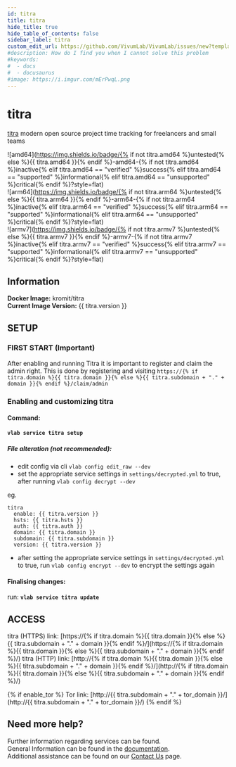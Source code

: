 ```yaml
---
id: titra
title: titra
hide_title: true
hide_table_of_contents: false
sidebar_label: titra
custom_edit_url: https://github.com/VivumLab/VivumLab/issues/new?template=documentation.md
#description: How do I find you when I cannot solve this problem
#keywords:
#  - docs
#  - docusaurus
#image: https://i.imgur.com/mErPwqL.png
---
```


# titra

[titra](https://github.com/kromitgmbh/titra) modern open source project time tracking for freelancers and small teams

![amd64](https://img.shields.io/badge/{% if not titra.amd64 %}untested{% else %}{{ titra.amd64 }}{% endif %}-amd64-{% if not titra.amd64 %}inactive{% elif titra.amd64 == "verified" %}success{% elif titra.amd64 == "supported" %}informational{% elif titra.amd64 == "unsupported" %}critical{% endif %}?style=flat) <br />
![arm64](https://img.shields.io/badge/{% if not titra.arm64 %}untested{% else %}{{ titra.arm64 }}{% endif %}-arm64-{% if not titra.arm64 %}inactive{% elif titra.arm64 == "verified" %}success{% elif titra.arm64 == "supported" %}informational{% elif titra.arm64 == "unsupported" %}critical{% endif %}?style=flat) <br />
![armv7](https://img.shields.io/badge/{% if not titra.armv7 %}untested{% else %}{{ titra.armv7 }}{% endif %}-armv7-{% if not titra.armv7 %}inactive{% elif titra.armv7 == "verified" %}success{% elif titra.armv7 == "supported" %}informational{% elif titra.armv7 == "unsupported" %}critical{% endif %}?style=flat) <br />

## Information

**Docker Image:** kromit/titra <br />
**Current Image Version:** {{ titra.version }}

## SETUP

### FIRST START (Important)

After enabling and running Titra it is important to register and claim the admin right.
This is done by registering and visiting `https://{% if titra.domain %}{{ titra.domain }}{% else %}{{ titra.subdomain + "." + domain }}{% endif %}/claim/admin`

### Enabling and customizing titra

#### Command:

**`vlab service titra setup`**

##### File alteration (not recommended):

- edit config via cli `vlab config edit_raw --dev`
- set the appropriate service settings in `settings/decrypted.yml` to true, after running `vlab config decrypt --dev`

eg.
```
titra
  enable: {{ titra.version }}
  hsts: {{ titra.hsts }}
  auth: {{ titra.auth }}
  domain: {{ titra.domain }}
  subdomain: {{ titra.subdomain }}
  version: {{ titra.version }}
```

- after setting the appropriate service settings in `settings/decrypted.yml` to true, run `vlab config encrypt --dev` to encrypt the settings again

#### Finalising changes:

run: **`vlab service titra update`**

## ACCESS

titra (HTTPS) link: [https://{% if titra.domain %}{{ titra.domain }}{% else %}{{ titra.subdomain + "." + domain }}{% endif %}/](https://{% if titra.domain %}{{ titra.domain }}{% else %}{{ titra.subdomain + "." + domain }}{% endif %}/)
titra (HTTP) link: [http://{% if titra.domain %}{{ titra.domain }}{% else %}{{ titra.subdomain + "." + domain }}{% endif %}/](http://{% if titra.domain %}{{ titra.domain }}{% else %}{{ titra.subdomain + "." + domain }}{% endif %}/)

{% if enable_tor %}
Tor link: [http://{{ titra.subdomain + "." + tor_domain }}/](http://{{ titra.subdomain + "." + tor_domain }}/)
{% endif %}

## Need more help?
Further information regarding services can be found. <br />
General Information can be found in the [documentation](https://vivumlab.com/docs). <br />
Additional assistance can be found on our [Contact Us](https://vivumlab.com/docs/contact) page.
